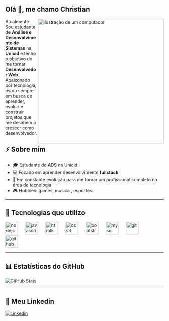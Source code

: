 ## Olá 👋, me chamo Christian
<img src="https://raw.githubusercontent.com/MicaelliMedeiros/micaellimedeiros/master/image/computer-illustration.png" alt="ilustração de um computador" min-width="400px" max-width="400px" width="400px" align="right">

Atualmente Sou estudante de **Análise e Desenvolvimento de Sistemas** na **Unicid** e tenho o objetivo de me tornar **Desenvolvedor Web**.  
Apaixonado por tecnologia, estou sempre em busca de aprender, evoluir e construir projetos que me desafiem a crescer como desenvolvedor.
 

## ⚡ Sobre mim
- 🎓 Estudante de ADS na Unicid  
- 💻 Focado em aprender desenvolvimento **fullstack** 
- 🧠 Em constante evolução para me tornar um profissional completo na área de tecnologia  
- 🎮 Hobbies: games, música , esportes.

---

## 🚀 Tecnologias que utilizo
<p align="left">
  <!-- Node.js -->
  <img src="https://cdn.jsdelivr.net/gh/devicons/devicon/icons/nodejs/nodejs-original.svg" alt="nodejs" width="40" height="40" style="margin-right:20px;"/>
  
  <!-- JavaScript -->
  <img src="https://cdn.jsdelivr.net/gh/devicons/devicon/icons/javascript/javascript-original.svg" alt="javascript" width="40" height="40" style="margin-right:20px;"/>
  
  <!-- HTML -->
  <img src="https://cdn.jsdelivr.net/gh/devicons/devicon/icons/html5/html5-original.svg" alt="html5" width="40" height="40" style="margin-right:20px;"/>
  
  <!-- CSS -->
  <img src="https://cdn.jsdelivr.net/gh/devicons/devicon/icons/css3/css3-original.svg" alt="css3" width="40" height="40" style="margin-right:20px;"/>
  
  <!-- Bootstrap -->
  <img src="https://cdn.jsdelivr.net/gh/devicons/devicon/icons/bootstrap/bootstrap-original.svg" alt="bootstrap" width="40" height="40" style="margin-right:20px;"/>
  
  <!-- MySQL -->
  <img src="https://cdn.jsdelivr.net/gh/devicons/devicon/icons/mysql/mysql-original.svg" alt="mysql" width="40" height="40" style="margin-right:20px;"/>
  
  <!-- Git -->
  <img src="https://cdn.jsdelivr.net/gh/devicons/devicon/icons/git/git-original.svg" alt="git" width="40" height="40" style="margin-right:20px;"/>
  
  <!-- GitHub -->
  <img src="https://cdn.jsdelivr.net/gh/devicons/devicon/icons/github/github-original.svg" alt="github" width="40" height="40" style="margin-right:20px;"/>
</p>


---

## 📊 Estatísticas do GitHub
![GitHub Stats](https://github-readme-stats.vercel.app/api?username=TechChristian&show_icons=true&theme=radical)

---

## 🔗 Meu Linkedin
[![Linkedin](https://img.shields.io/badge/-LinkedIn-blue?logo=linkedin&style=for-the-badge)](https://www.linkedin.com/in/christianlsv/)
